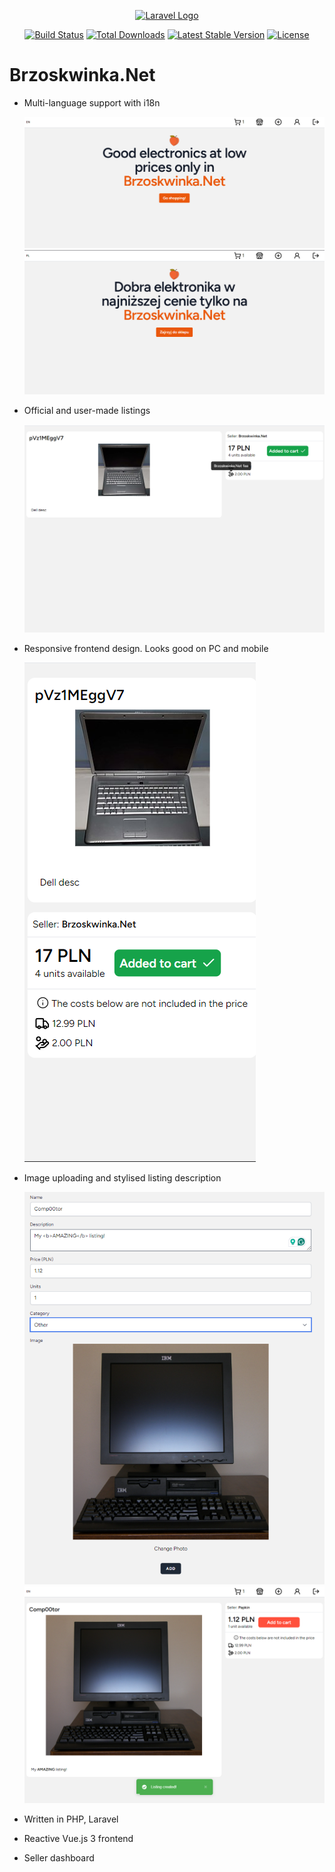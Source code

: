 <p align="center"><a href="https://laravel.com" target="_blank"><img src="https://raw.githubusercontent.com/laravel/art/master/logo-lockup/5%20SVG/2%20CMYK/1%20Full%20Color/laravel-logolockup-cmyk-red.svg" width="400" alt="Laravel Logo"></a></p>

<p align="center">
<a href="https://github.com/laravel/framework/actions"><img src="https://github.com/laravel/framework/workflows/tests/badge.svg" alt="Build Status"></a>
<a href="https://packagist.org/packages/laravel/framework"><img src="https://img.shields.io/packagist/dt/laravel/framework" alt="Total Downloads"></a>
<a href="https://packagist.org/packages/laravel/framework"><img src="https://img.shields.io/packagist/v/laravel/framework" alt="Latest Stable Version"></a>
<a href="https://packagist.org/packages/laravel/framework"><img src="https://img.shields.io/packagist/l/laravel/framework" alt="License"></a>
</p>

# Brzoskwinka.Net
- Multi-language support with i18n

  <img src="./github-images/Capture2.PNG" width="600" />
  <img src="./github-images/Capture3.PNG" width="600" />
  
- Official and user-made listings
  
  <img src="./github-images/Capture.PNG" width="600" />
  
- Responsive frontend design. Looks good on PC and mobile

  <img src="./github-images/Capture4.PNG" />
  
- Image uploading and stylised listing description

  <img src="./github-images/Capture5.PNG" width="600" />
  <img src="./github-images/Capture6.PNG" width="600" />

- Written in PHP, Laravel
- Reactive Vue.js 3 frontend
- Seller dashboard
